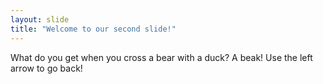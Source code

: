 ```yaml
---
layout: slide
title: "Welcome to our second slide!"
---
```

What do you get when you cross a bear with a duck? A beak!
Use the left arrow to go back!
